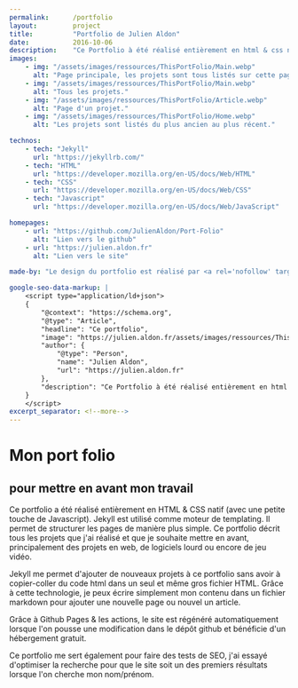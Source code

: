 ```yaml
---
permalink:      /portfolio
layout:         project
title:          "Portfolio de Julien Aldon"
date:           2016-10-06
description:    "Ce Portfolio à été réalisé entièrement en html & css natif (avec une petite touche de Javascript). Jekyll est utilisé comme moteur de templating. Il permet de structurer les pages de manière plus simple. Ce portfolio décrit tous les projets que j'ai réalisé et que je souhaite mettre en avant, principalement des projet web, de logiciels lourd ou encore de jeu vidéo."
images:
    - img: "/assets/images/ressources/ThisPortFolio/Main.webp"
      alt: "Page principale, les projets sont tous listés sur cette page."
    - img: "/assets/images/ressources/ThisPortFolio/Main.webp"
      alt: "Tous les projets."
    - img: "/assets/images/ressources/ThisPortFolio/Article.webp"
      alt: "Page d'un projet."
    - img: "/assets/images/ressources/ThisPortFolio/Home.webp"
      alt: "Les projets sont listés du plus ancien au plus récent."

technos: 
    - tech: "Jekyll"
      url: "https://jekyllrb.com/"
    - tech: "HTML"
      url: "https://developer.mozilla.org/en-US/docs/Web/HTML"
    - tech: "CSS"
      url: "https://developer.mozilla.org/en-US/docs/Web/CSS"
    - tech: "Javascript"
      url: "https://developer.mozilla.org/en-US/docs/Web/JavaScript"

homepages:
    - url: "https://github.com/JulienAldon/Port-Folio"
      alt: "Lien vers le github"
    - url: "https://julien.aldon.fr"
      alt: "Lien vers le site"

made-by: "Le design du portfolio est réalisé par <a rel='nofollow' target='_blank' href='https://www.linkedin.com/in/lisa-glaziou-2044251b8/'>Lisa Glaziou</a> et integré par <a rel='nofollow' target='_blank' href='https://github.com/JulienAldon'>Julien Aldon</a>"

google-seo-data-markup: |
    <script type="application/ld+json">
    {
        "@context": "https://schema.org",
        "@type": "Article",
        "headline": "Ce portfolio",
        "image": "https://julien.aldon.fr/assets/images/ressources/ThisPortFolio/Main.wepb",
        "author": {
            "@type": "Person",
            "name": "Julien Aldon",
            "url": "https://julien.aldon.fr"
        },
        "description": "Ce Portfolio à été réalisé entièrement en html & css natif (avec une petite touche de Javascript). Jekyll est utilisé comme moteur de templating. Il permet de structurer les pages de manière plus simple. Ce portfolio décrit tous les projets que j'ai réalisé et que je souhaite mettre en avant, principalement des projet web, de logiciels lourd ou encore de jeu vidéo."
    }
    </script>
excerpt_separator: <!--more-->
---
```

# Mon port folio
## pour mettre en avant mon travail
Ce portfolio a été réalisé entièrement en HTML & CSS natif (avec une petite touche de Javascript). Jekyll est utilisé comme moteur de templating. <!--more-->
Il permet de structurer les pages de manière plus simple. Ce portfolio décrit tous les projets que j'ai réalisé et que je souhaite mettre en avant, principalement des projets en web, de logiciels lourd ou encore de jeu vidéo.

Jekyll me permet d'ajouter de nouveaux projets à ce portfolio sans avoir à copier-coller du code html dans un seul et même gros fichier HTML. Grâce à cette technologie, je peux écrire simplement mon contenu dans un fichier markdown pour ajouter une nouvelle page ou nouvel un article. 

Grâce à Github Pages & les actions, le site est régénéré automatiquement lorsque l'on pousse une modification dans le dépôt github et bénéficie d'un hébergement gratuit.

Ce portfolio me sert également pour faire des tests de SEO, j'ai essayé d'optimiser la recherche pour que le site soit un des premiers résultats lorsque l'on cherche mon nom/prénom.